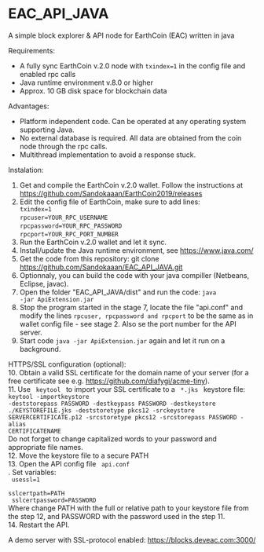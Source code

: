 # EAC_API_JAVA
A simple block explorer &amp; API node for EarthCoin (EAC) written in java

Requirements:
- A fully sync EarthCoin v.2.0 node with <code>txindex=1</code> in the config file and enabled rpc calls
- Java runtime environment v.8.0 or higher
- Approx. 10 GB disk space for blockchain data

Advantages:
- Platform independent code. Can be operated at any operating system supporting Java.
- No external database is required. All data are obtained from the coin node through the rpc calls.
- Multithread implementation to avoid a response stuck.

Instalation:
1. Get and compile the EarthCoin v.2.0 wallet. Follow the instructions at https://github.com/Sandokaaan/EarthCoin2019/releases
2. Edit the config file of EarthCoin, make sure to add lines:
<code> txindex=1</code><br>
<code>rpcuser=YOUR_RPC_USERNAME</code><br>
<code>rpcpassword=YOUR_RPC_PASSWORD</code><br>
<code>rpcport=YOUR_RPC_PORT_NUMBER</code><br>
3. Run the EarthCoin v.2.0 wallet and let it sync.
4. Install/update the Java runtime environment, see https://www.java.com/ 
5. Get the code from this repository: git clone https://github.com/Sandokaaan/EAC_API_JAVA.git
6. Optionnaly, you can build the code with your java compiller (Netbeans, Eclipse, javac).
7. Open the folder "EAC_API_JAVA/dist" and run the code: <code>java -jar ApiExtension.jar</code>
8. Stop the program started in the stage 7, locate the file "api.conf" and modify the lines <code>rpcuser, rpcpassword and rpcport</code> to be the same as in wallet config file - see stage 2. Also se the port number for the API server.
9. Start code <code>java -jar ApiExtension.jar</code> again and let it run on a background.

HTTPS/SSL configuration (optional):<br>
10. Obtain a valid SSL certificate for the domain name of your server (for a free certificate see e.g. https://github.com/diafygi/acme-tiny).<br>
11. Use <code> keytool </code> to import your SSL certificate to a <code> *.jks </code> keystore file:
<code>
keytool -importkeystore -deststorepass PASSWORD -destkeypass PASSWORD -destkeystore ./KEYSTOREFILE.jks -deststoretype pkcs12 -srckeystore SERVERCERTIFICATE.p12 -srcstoretype pkcs12 -srcstorepass PASSWORD -alias CERTIFICATENAME
</code><br>
Do not forget to change capitalized words to your password and appropriate file names.<br>
12. Move the keystore file to a secure PATH<br>
13. Open the API config file <code> api.conf </code>. Set variables:<br>
<code> usessl=1 </code><br>
<code> sslcertpath=PATH  </code><br>
<code> sslcertpassword=PASSWORD  </code><br>
Where change PATH with the full or relative path to your keystore file from the step 12, and PASSWORD with the password used in the step 11.<br>
14. Restart the API.<br>

A demo server with SSL-protocol enabled:
https://blocks.deveac.com:3000/
